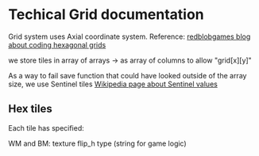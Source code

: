 # Techical Grid documentation


Grid system uses Axial coordinate system. Reference:
[redblobgames blog about coding hexagonal grids](https://www.redblobgames.com/grids/hexagons/)



we store tiles in array of arrays -> as array of columns to allow "grid[x][y]"


As a way to fail save function that could have looked outside of the array size, we use Sentinel tiles
[Wikipedia page about Sentinel values](https://en.wikipedia.org/wiki/Sentinel_value)










## Hex tiles
Each tile has specified:

WM and BM:
texture
flip_h
type (string for game logic)